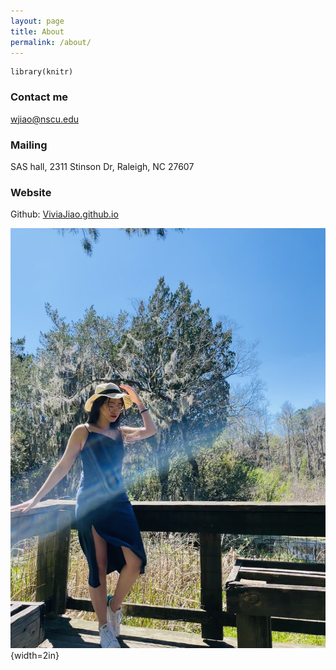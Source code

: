 ```yaml
---
layout: page
title: About
permalink: /about/
---
```

```{r}
library(knitr)
```
### Contact me

[wjiao@nscu.edu](mailto:wjiao@nscu.edu)

### Mailing

SAS hall, 
2311 Stinson Dr,
Raleigh, NC 27607

### Website

Github: [ViviaJiao.github.io](https://github.com/ViviaJiao)


![my_photo](/images/IMG_8062.jpg){width=2in}

